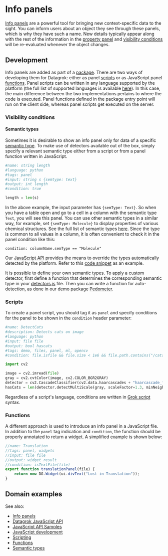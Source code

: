<!-- TITLE: Add an info panel -->
<!-- SUBTITLE: -->

# Info panels

[Info panels](../../discover/info-panels.md) are a powerful tool for bringing new context-specific data to the sight. You can inform users about an object they see through these panels, which is why they have such a name. New details typically appear along with the rest of the information in the [property panel](../../overview/navigation.md#properties) and [visibility conditions](#visibility-conditions) will be re-evaluated whenever the object changes.

## Development

Info panels are added as part of a [package](../develop.md). There are two ways of developing them for Datagrok: either as panel [scripts](../scripting.md) or as JavaScript panel [functions](../overview/functions/function.md). Panel scripts can be written in any language supported by the platform (the full list of supported languages is available [here](../scripting.md#supported-languages)). In this case, the main difference between the two implementations pertains to where the code is executed. Panel functions defined in the package entry point will run on the client side, whereas panel scripts get executed on the server.

### Visibility conditions

#### Semantic types

Sometimes it is desirable to show an info panel only for data of a specific [semantic type](../../discover/semantic-types.md). To make use of detectors available out of the box, simply specify a relevant semantic type either from a script or from a panel function written in JavaScript.

```python
#name: string length
#language: python
#tags: panel
#input: string s {semtype: text}
#output: int length
#condition: true

length = len(s)
```

In the above example, the input parameter has `{semType: Text}`. So when you have a table open and go to a cell in a column with the semantic type `Text`, you will see this panel. You can use other semantic types in a similar way, for example, set `{semType: Molecule}` to display properties of various chemical structures. See the full list of semantic types [here](../../discover/semantic-types.md#automatic-semantic-type-detection). Since the type is common to all values in a column, it is often convenient to check it in the panel condition like this:

```
condition: columnName.semType == "Molecule"
```

Our [JavaScript API](../js-api.md) provides the means to override the types automatically detected by the platform. Refer to this [code snippet](https://public.datagrok.ai/js/samples/data-frame/semantic-type-detection) as an example.

It is possible to define your own semantic types. To apply a custom detector, first define a function that determines the corresponding semantic type in your [detectors.js](../develop.md#package-structure) file. Then you can write a function for auto-detection, as done in our demo package [Pedometer](https://github.com/datagrok-ai/public/tree/master/packages/Pedometer).

### Scripts

To create a panel script, you should tag it as `panel` and specify conditions for the panel to be shown in the `condition` header parameter:

```python
#name: DetectCats
#description: Detects cats on image
#language: python
#input: file file
#output: bool hascats
#tags: demo, files, panel, ml, opencv
#condition: file.isfile && file.size < 1e6 && file.path.contains("/cats/") && (file.name.endsWith("jpg") || file.name.endswith("jpeg"))

import cv2

image = cv2.imread(file)
gray = cv2.cvtColor(image, cv2.COLOR_BGR2GRAY)
detector = cv2.CascadeClassifier(cv2.data.haarcascades + "haarcascade_frontalcatface.xml")
hasCats = len(detector.detectMultiScale(gray, scaleFactor=1.3, minNeighbors=3, minSize=(75, 75))) != 0
```

Regardless of a script's language, conditions are written in [Grok script](../../overview/grok-script.md) syntax.

### Functions

A different approach is used to introduce an info panel in a JavaScript file. In addition to the `panel` tag indication and `condition`, the function should be properly annotated to return a widget. A simplified example is shown below:

```javascript
//name: Translation
//tags: panel, widgets
//input: file file
//output: widget result
//condition: isTextFile(file)
export function translationPanel(file) {
    return new DG.Widget(ui.divText("Lost in Translation"));
}
```

## Domain examples

See also:

  * [Info panels](../../discover/info-panels.md)
  * [Datagrok JavaScript API](../js-api.md)
  * [JavaScript API Samples](https://public.datagrok.ai/js/samples/functions/info-panels/info-panels)
  * [JavaScript development](../develop.md)
  * [Scripting](../scripting.md)
  * [Functions](../overview/functions/function.md)
  * [Semantic types](../../discover/semantic-types.md)
